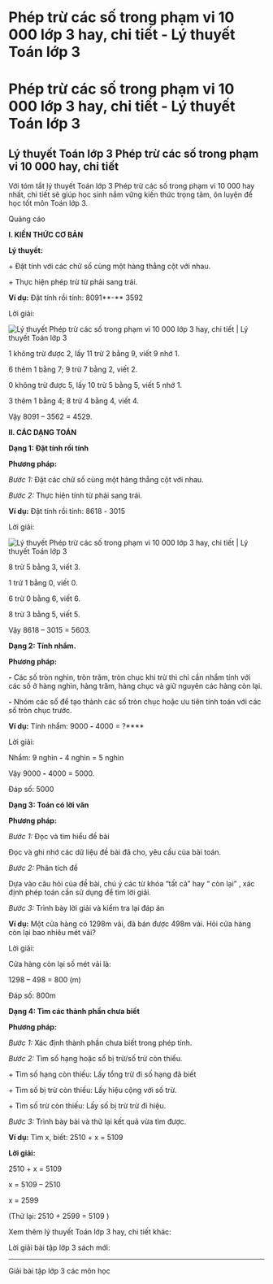 # Phép trừ các số trong phạm vi 10 000 lớp 3 hay, chi tiết - Lý thuyết Toán lớp 3

# Phép trừ các số trong phạm vi 10 000 lớp 3 hay, chi tiết - Lý thuyết Toán lớp 3

## Lý thuyết Toán lớp 3 Phép trừ các số trong phạm vi 10 000 hay, chi tiết

Với tóm tắt lý thuyết Toán lớp 3 Phép trừ các số trong phạm vi 10 000 hay nhất, chi tiết sẽ giúp học sinh nắm vững kiến thức trọng tâm, ôn luyện để học tốt môn Toán lớp 3.

Quảng cáo

**I. KIẾN THỨC CƠ BẢN**

**Lý thuyết:**

\+ Đặt tính với các chữ số cùng một hàng thẳng cột với nhau.

\+ Thực hiện phép trừ từ phải sang trái.

**Ví dụ:** Đặt tính rồi tính: 8091**-** 3592

Lời giải:

![Lý thuyết Phép trừ các số trong phạm vi 10 000 lớp 3 hay, chi tiết | Lý thuyết Toán lớp 3](https://vietjack.com/giai-toan-lop-3/images/ly-thuyet-phep-tru-cac-so-trong-pham-vi-10000-91702.png)

1 không trừ được 2, lấy 11 trừ 2 bằng 9, viết 9 nhớ 1.

6 thêm 1 bằng 7; 9 trừ 7 bằng 2, viết 2.

0 không trừ được 5, lấy 10 trừ 5 bằng 5, viết 5 nhớ 1.

3 thêm 1 bằng 4; 8 trừ 4 bằng 4, viết 4.

Vậy 8091 – 3562 = 4529.

**II. CÁC DẠNG TOÁN**

**Dạng 1: Đặt tính rồi tính**

**Phương pháp:**

_Bước 1:_ Đặt các chữ số cùng một hàng thẳng cột với nhau.

_Bước 2:_ Thực hiện tính từ phải sang trái.

**Ví dụ:** Đặt tính rồi tính: 8618 _-_ 3015

Lời giải:

![Lý thuyết Phép trừ các số trong phạm vi 10 000 lớp 3 hay, chi tiết | Lý thuyết Toán lớp 3](https://vietjack.com/giai-toan-lop-3/images/ly-thuyet-phep-tru-cac-so-trong-pham-vi-10000-91703.png)

8 trừ 5 bằng 3, viết 3.

1 trử 1 bằng 0, viết 0.

6 trừ 0 bằng 6, viết 6.

8 trừ 3 bằng 5, viết 5.

Vậy 8618 – 3015 = 5603.

**Dạng 2: Tính nhẩm.**

**Phương pháp:**

**-** Các số tròn nghìn, tròn trăm, tròn chục khi trừ thì chỉ cần nhẩm tính với các số ở hàng nghìn, hàng trăm, hàng chục và giữ nguyên các hàng còn lại.

**-** Nhóm các số để tạo thành các số tròn chục hoặc ưu tiên tính toán với các số tròn chục trước.

**Ví dụ:** Tính nhẩm: 9000 **-** 4000 = ?****

Lời giải:

Nhẩm: 9 nghìn **-** 4 nghìn = 5 nghìn

Vậy 9000 **-** 4000 = 5000.

Đáp số: 5000

**Dạng 3: Toán có lời văn**

**Phương pháp:**

_Bước 1:_ Đọc và tìm hiểu đề bài

Đọc và ghi nhớ các dữ liệu đề bài đã cho, yêu cầu của bài toán.

_Bước 2:_ Phân tích đề

Dựa vào câu hỏi của đề bài, chú ý các từ khóa “tất cả” hay “ còn lại” , xác định phép toán cần sử dụng để tìm lời giải.

_Bước 3:_ Trình bày lời giải và kiểm tra lại đáp án

**Ví dụ:** Một cửa hàng có 1298m vải, đã bán được 498m vải. Hỏi cửa hàng còn lại bao nhiêu mét vải? 

Lời giải: 

Cửa hàng còn lại số mét vải là:

1298 – 498 = 800 (m)

Đáp số: 800m

**Dạng 4: Tìm các thành phần chưa biết**

**Phương pháp:**

_Bước 1:_ Xác định thành phần chưa biết trong phép tính.

_Bước 2:_ Tìm số hạng hoặc số bị trừ/số trừ còn thiếu.

\+ Tìm số hạng còn thiếu: Lấy tổng trừ đi số hạng đã biết

\+ Tìm số bị trừ còn thiếu: Lấy hiệu cộng với số trừ.

\+ Tìm số trừ còn thiếu: Lấy số bị trừ trừ đi hiệu.

_Bước 3:_ Trình bày bài và thử lại kết quả vừa tìm được.

**Ví dụ:** Tìm x, biết: 2510 + x = 5109

**Lời giải:**

2510 + x = 5109

x = 5109 – 2510 

x = 2599

(Thử lại: 2510 + 2599 = 5109 ) 

Xem thêm lý thuyết Toán lớp 3 hay, chi tiết khác:

Lời giải bài tập lớp 3 sách mới:

* * *

Giải bài tập lớp 3 các môn học
